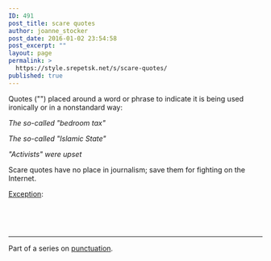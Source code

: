 ```yaml
---
ID: 491
post_title: scare quotes
author: joanne_stocker
post_date: 2016-01-02 23:54:58
post_excerpt: ""
layout: page
permalink: >
  https://style.srepetsk.net/s/scare-quotes/
published: true
---
```

Quotes ("") placed around a word or phrase to indicate it is being used ironically or in a nonstandard way:

<em>The so-called "bedroom tax"</em>

<em>The so-called "Islamic State"</em>

<em>"Activists" were upset</em>

Scare quotes have no place in journalism; save them for fighting on the Internet.

<a href="http://www.bbc.com/news/world-35210527" target="_blank">Exception</a>:

&nbsp;

&nbsp;

<hr />

Part of a series on <a href="https://style.srepetsk.net/p/punctuation-2/">punctuation</a>.